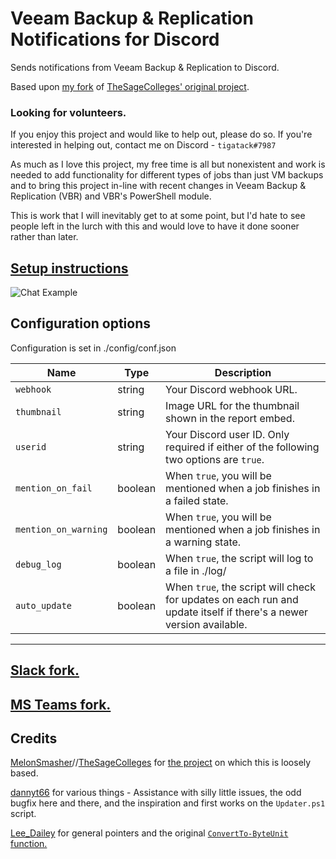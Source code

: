 # Veeam Backup & Replication Notifications for Discord
Sends notifications from Veeam Backup & Replication to Discord.

Based upon [my fork](https://github.com/tigattack/VeeamSlackNotifications) of [TheSageColleges' original project](https://github.com/TheSageColleges/VeeamSlackNotifications).

### Looking for volunteers.

If you enjoy this project and would like to help out, please do so. If you're interested in helping out, contact me on Discord - `tigatack#7987`

As much as I love this project, my free time is all but nonexistent and work is needed to add functionality for different types of jobs than just VM backups and to bring this project in-line with recent changes in Veeam Backup & Replication (VBR) and VBR's PowerShell module.

This is work that I will inevitably get to at some point, but I'd hate to see people left in the lurch with this and would love to have it done sooner rather than later.

## [Setup instructions](https://blog.tiga.tech/veeam-b-r-notifications-in-discord/)

![Chat Example](https://github.com/tigattack/VeeamDiscordNotifications/blob/master/asset/example.png)

## Configuration options
Configuration is set in ./config/conf.json

| Name                 	| Type    	| Description                                                                                                        	|
|----------------------	|---------	|--------------------------------------------------------------------------------------------------------------------	|
| `webhook`            	| string  	| Your Discord webhook URL.                                                                                          	|
| `thumbnail`          	| string  	| Image URL for the thumbnail shown in the report embed.                                                             	|
| `userid`             	| string  	| Your Discord user ID. Only required if either of the following two options are `true`.                             	|
| `mention_on_fail`    	| boolean 	| When `true`, you will be mentioned when a job finishes in a failed state.                                          	|
| `mention_on_warning` 	| boolean 	| When `true`, you will be mentioned when a job finishes in a warning state.                                         	|
| `debug_log`          	| boolean 	| When `true`, the script will log to a file in ./log/                                                               	|
| `auto_update`        	| boolean 	| When `true`, the script will check for updates on each run and update itself if there's a newer version available. 	|

---
## [Slack fork.](https://github.com/tigattack/VeeamSlackNotifications)
## [MS Teams fork.](https://github.com/tigattack/VeeamTeamsNotifications)

## Credits
[MelonSmasher](https://github.com/MelonSmasher)//[TheSageColleges](https://github.com/TheSageColleges) for [the project](https://github.com/TheSageColleges/VeeamSlackNotifications) on which this is loosely based.

[dannyt66](https://github.com/dannyt66) for various things - Assistance with silly little issues, the odd bugfix here and there, and the inspiration and first works on the `Updater.ps1` script.

[Lee_Dailey](https://reddit.com/u/Lee_Dailey) for general pointers and the original [`ConvertTo-ByteUnit` function.](https://pastebin.com/srN5CKty)
